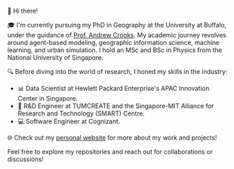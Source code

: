 👋 Hi there!

🎓 I'm currently pursuing my PhD in Geography at the University at Buffalo, under the guidance of [Prof. Andrew Crooks](https://www.gisagents.org/p/about-gis-and-agent-based-modeling.html). My academic journey revolves around agent-based modeling, geographic information science, machine learning, and urban simulation. I hold an MSc and BSc in Physics from the National University of Singapore.

🔍 Before diving into the world of research, I honed my skills in the industry:

- 📊 Data Scientist at Hewlett Packard Enterprise's APAC Innovation Center in Singapore.
- 🔧 R&D Engineer at TUMCREATE and the Singapore-MIT Alliance for Research and Technology (SMART) Centre.
- 💻 Software Engineer at Cognizant.

🌐 Check out my [personal website](https://wang-boyu.github.io) for more about my work and projects!

Feel free to explore my repositories and reach out for collaborations or discussions!
